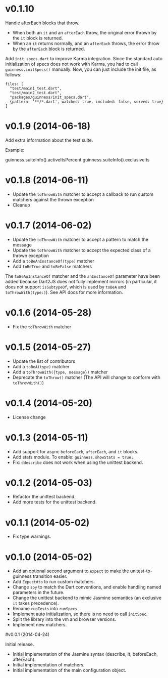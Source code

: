 # v0.1.10

Handle afterEach blocks that throw.
- When both an `it` and an `afterEach` throw, the original error thrown by the `it` block is returned.
- When an `it` returns normally, and an `afterEach` throws, the error throw by the `afterEach` block is returned.


Add `init_specs.dart` to improve Karma integration. Since the standard auto initialization of specs does not work with Karma, you had to call `guinness.initSpecs()` manually.
Now, you can just include the init file, as follows:

    files: [
      "test/main1_test.dart",
      "test/main2_test.dart",
      "packages/guinness/init_specs.dart",
      {pattern: '**/*.dart', watched: true, included: false, served: true}
    ]


# v0.1.9 (2014-06-18)

Add extra information about the test suite.

Example:

  guinness.suiteInfo().activeItsPercent
  guinness.suiteInfo().exclusiveIts


# v0.1.8 (2014-06-11)

- Update the `toThrowWith` matcher to accept a callback to run custom matchers against the thrown exception
- Cleanup


# v0.1.7 (2014-06-02)

- Update the `toThrowWith` matcher to accept a pattern to match the message
- Update the `toThrowWith` matcher to accept the expected class of a thrown exception
- Add a `toBeAnInstanceOf(type)` matcher
- Add `toBeTrue` and `toBeFalse` matchers

The `toBeAnInstanceOf` matcher and the `anInstanceOf` parameter have been added because Dart2JS does not fully implement mirrors (in particular, it does not support `isSubtypeOf`, which is used by `toBeA` and `toThrowWith(type:)`). See API docs for more information.

# v0.1.6 (2014-05-28)

- Fix the `toThrowWith` matcher

# v0.1.5 (2014-05-27)

- Update the list of contributors
- Add a `toBeA(type)` matcher
- Add a `toThrowWith({type, message})` matcher
- Deprecate the `toThrow()` matcher (The API will change to conform with `toThrowWith()`)

# v0.1.4 (2014-05-20)

- License change

# v0.1.3 (2014-05-11)

- Add support for async `beforeEach`, `afterEach`, and `it` blocks.
- Add stats module. To enable: `guinness.showStats = true;`.
- Fix: `ddescribe` does not work when using the unittest backend.

# v0.1.2 (2014-05-03)

- Refactor the unittest backend.
- Add more tests for the unittest backend.

# v0.1.1 (2014-05-02)

- Fix type warnings.

# v0.1.0 (2014-05-02)

- Add an optional second argument to `expect` to make the unitest-to-guinness transition easier.
- Add `Expect#to` to run custom matchers.
- Change `spy` to match the Dart conventions, and enable handling named parameters in the future.
- Change the unittest backend to mimic Jasmine semantics (an exclusive `it` takes precedence).
- Rename `runTests` into `runSpecs`.
- Implement auto initialization, so there is no need to call `initSpec`.
- Split the library into the vm and browser versions.
- Implement new matchers.

#v0.0.1 (2014-04-24)

Initial release.

- Initial implementation of the Jasmine syntax (describe, it, beforeEach, afterEach).
- Initial implementation of matchers.
- Initial implementation of the main configuration object.


